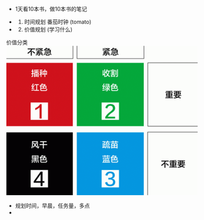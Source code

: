 - 1天看10本书，做10本书的笔记

- 1. 时间规划 番茄时钟 (tomato)
- 2. 价值规划 (学习什么)

价值分类
![规划](image/规划/2021-05-13_20-55.png)

- 规划时间，早晨，任务量，多点
- 






